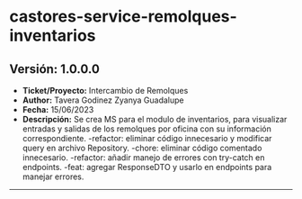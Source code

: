 # castores-service-remolques-inventarios

## Versión: 1.0.0.0
- __Ticket/Proyecto:__ Intercambio de Remolques
- __Author:__ Tavera Godinez Zyanya Guadalupe
- __Fecha:__ 15/06/2023
- __Descripción:__ Se crea MS para el modulo de inventarios, para visualizar entradas y salidas de los remolques por oficina con su información correspondiente.
				-refactor: eliminar código innecesario y modificar query en archivo Repository.
				-chore: eliminar código comentado innecesario.
				-refactor: añadir manejo de errores con try-catch en endpoints.
				-feat: agregar ResponseDTO y usarlo en endpoints para manejar errores.
----------------